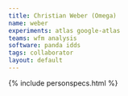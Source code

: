 ```yaml
---
title: Christian Weber (Omega)
name: weber
experiments: atlas google-atlas
teams: wfm analysis
software: panda idds
tags: collaborator
layout: default
---
```


{% include personspecs.html %}
